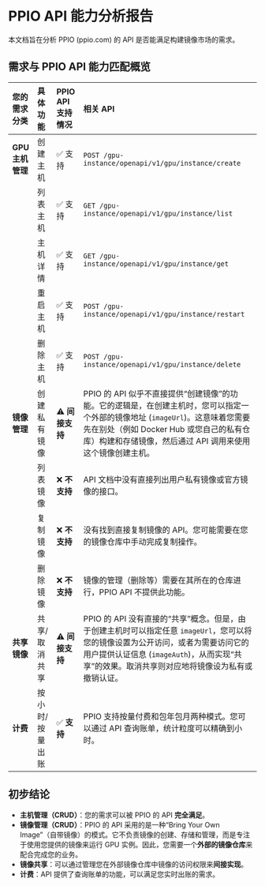 # PPIO API 能力分析报告

本文档旨在分析 PPIO (ppio.com) 的 API 是否能满足构建镜像市场的需求。

## 需求与 PPIO API 能力匹配概览

| **您的需求分类** | **具体功能** | **PPIO API 支持情况** | **相关 API** |
| :--- | :--- | :--- | :--- |
| **GPU 主机管理** | 创建主机 | ✅ 支持 | `POST /gpu-instance/openapi/v1/gpu/instance/create` |
| | 列表主机 | ✅ 支持 | `GET /gpu-instance/openapi/v1/gpu/instance/list` |
| | 主机详情 | ✅ 支持 | `GET /gpu-instance/openapi/v1/gpu/instance/get` |
| | 重启主机 | ✅ 支持 | `POST /gpu-instance/openapi/v1/gpu/instance/restart` |
| | 删除主机 | ✅ 支持 | `POST /gpu-instance/openapi/v1/gpu/instance/delete` |
| **镜像管理** | 创建私有镜像 | ⚠️ **间接支持** | PPIO 的 API 似乎不直接提供“创建镜像”的功能。它的逻辑是，在创建主机时，您可以指定一个外部的镜像地址 (`imageUrl`)。这意味着您需要先在别处（例如 Docker Hub 或您自己的私有仓库）构建和存储镜像，然后通过 API 调用来使用这个镜像创建主机。 |
| | 列表镜像 | ❌ **不支持** | API 文档中没有直接列出用户私有镜像或官方镜像的接口。 |
| | 复制镜像 | ❌ **不支持** | 没有找到直接复制镜像的 API。您可能需要在您的镜像仓库中手动完成复制操作。 |
| | 删除镜像 | ❌ **不支持** | 镜像的管理（删除等）需要在其所在的仓库进行，PPIO API 不提供此功能。 |
| **共享镜像** | 共享/取消共享 | ⚠️ **间接支持** | PPIO 的 API 没有直接的“共享”概念。但是，由于创建主机时可以指定任意 `imageUrl`，您可以将您的镜像设置为公开访问，或者为需要访问它的用户提供认证信息 (`imageAuth`)，从而实现“共享”的效果。取消共享则对应地将镜像设为私有或撤销认证。 |
| **计费** | 按小时/按量出账 | ✅ **支持** | PPIO 支持按量付费和包年包月两种模式。您可以通过 API 查询账单，统计粒度可以精确到小时。 |

## 初步结论

*   **主机管理（CRUD）**：您的需求可以被 PPIO 的 API **完全满足**。
*   **镜像管理（CRUD）**：PPIO 的 API 采用的是一种“Bring Your Own Image”（自带镜像）的模式。它不负责镜像的创建、存储和管理，而是专注于使用您提供的镜像来运行 GPU 实例。因此，您需要一个**外部的镜像仓库**来配合完成您的业务。
*   **镜像共享**：可以通过管理您在外部镜像仓库中镜像的访问权限来**间接实现**。
*   **计费**：API 提供了查询账单的功能，可以满足您实时出账的需求。



